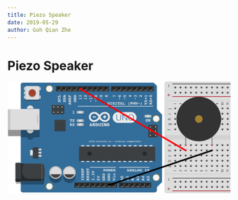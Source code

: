 ```yaml
---
title: Piezo Speaker
date: 2019-05-29
author: Goh Qian Zhe
---
```


# Piezo Speaker

![Connections](https://raw.githubusercontent.com/d3lta-v/SSTuino/master/Image%20Assets/Tutorial%20Image%20Assets/7_buzzer/Connections.png)